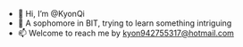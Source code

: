 - 👋 Hi, I’m @KyonQi
- 👀 A sophomore in BIT, trying to learn something intriguing 
- 📫 Welcome to reach me by kyon942755317@hotmail.com

<!---
KyonQi/KyonQi is a ✨ special ✨ repository because its `README.md` (this file) appears on your GitHub profile.
You can click the Preview link to take a look at your changes.
--->
